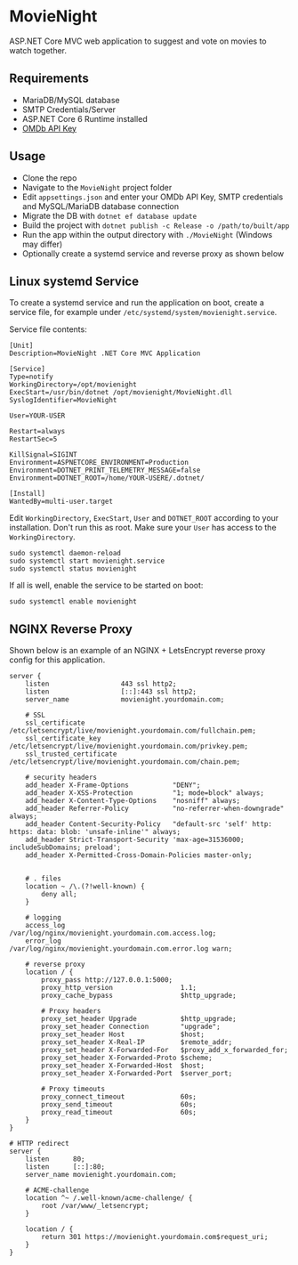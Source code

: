 # MovieNight 

ASP.NET Core MVC web application to suggest and vote on movies to watch together.

## Requirements
- MariaDB/MySQL database
- SMTP Credentials/Server
- ASP.NET Core 6 Runtime installed
- [OMDb API Key](https://www.omdbapi.com/)

## Usage

- Clone the repo
- Navigate to the `MovieNight` project folder
- Edit `appsettings.json` and enter your OMDb API Key, SMTP credentials and MySQL/MariaDB database connection
- Migrate the DB with `dotnet ef database update`
- Build the project with `dotnet publish -c Release -o /path/to/built/app`
- Run the app within the output directory with `./MovieNight` (Windows may differ)
- Optionally create a systemd service and reverse proxy as shown below

## Linux systemd Service

To create a systemd service and run the application on boot, create a service file, for example under
`/etc/systemd/system/movienight.service`.

Service file contents:
```
[Unit]
Description=MovieNight .NET Core MVC Application

[Service]
Type=notify
WorkingDirectory=/opt/movienight
ExecStart=/usr/bin/dotnet /opt/movienight/MovieNight.dll
SyslogIdentifier=MovieNight

User=YOUR-USER

Restart=always
RestartSec=5

KillSignal=SIGINT
Environment=ASPNETCORE_ENVIRONMENT=Production
Environment=DOTNET_PRINT_TELEMETRY_MESSAGE=false
Environment=DOTNET_ROOT=/home/YOUR-USERE/.dotnet/

[Install]
WantedBy=multi-user.target
```

Edit `WorkingDirectory`, `ExecStart`, `User` and `DOTNET_ROOT` according to your installation.
Don't run this as root. Make sure your `User` has access to the `WorkingDirectory`.

```
sudo systemctl daemon-reload
sudo systemctl start movienight.service
sudo systemctl status movienight
```

If all is well, enable the service to be started on boot:

`sudo systemctl enable movienight`

## NGINX Reverse Proxy

Shown below is an example of an NGINX + LetsEncrypt reverse proxy config for this application.

```
server {
    listen                  443 ssl http2;
    listen                  [::]:443 ssl http2;
    server_name             movienight.yourdomain.com;

    # SSL
    ssl_certificate         /etc/letsencrypt/live/movienight.yourdomain.com/fullchain.pem;
    ssl_certificate_key     /etc/letsencrypt/live/movienight.yourdomain.com/privkey.pem;
    ssl_trusted_certificate /etc/letsencrypt/live/movienight.yourdomain.com/chain.pem;

    # security headers
    add_header X-Frame-Options           "DENY";
    add_header X-XSS-Protection          "1; mode=block" always;
    add_header X-Content-Type-Options    "nosniff" always;
    add_header Referrer-Policy           "no-referrer-when-downgrade" always;
    add_header Content-Security-Policy   "default-src 'self' http: https: data: blob: 'unsafe-inline'" always;
    add_header Strict-Transport-Security 'max-age=31536000; includeSubDomains; preload';
    add_header X-Permitted-Cross-Domain-Policies master-only;


    # . files
    location ~ /\.(?!well-known) {
        deny all;
    }

    # logging
    access_log              /var/log/nginx/movienight.yourdomain.com.access.log;
    error_log               /var/log/nginx/movienight.yourdomain.com.error.log warn;

    # reverse proxy
    location / {
        proxy_pass http://127.0.0.1:5000;
        proxy_http_version                 1.1;
        proxy_cache_bypass                 $http_upgrade;

        # Proxy headers
        proxy_set_header Upgrade           $http_upgrade;
        proxy_set_header Connection        "upgrade";
        proxy_set_header Host              $host;
        proxy_set_header X-Real-IP         $remote_addr;
        proxy_set_header X-Forwarded-For   $proxy_add_x_forwarded_for;
        proxy_set_header X-Forwarded-Proto $scheme;
        proxy_set_header X-Forwarded-Host  $host;
        proxy_set_header X-Forwarded-Port  $server_port;

        # Proxy timeouts
        proxy_connect_timeout              60s;
        proxy_send_timeout                 60s;
        proxy_read_timeout                 60s;
    }
}

# HTTP redirect
server {
    listen      80;
    listen      [::]:80;
    server_name movienight.yourdomain.com;

    # ACME-challenge
    location ^~ /.well-known/acme-challenge/ {
        root /var/www/_letsencrypt;
    }

    location / {
        return 301 https://movienight.yourdomain.com$request_uri;
    }
}
```
